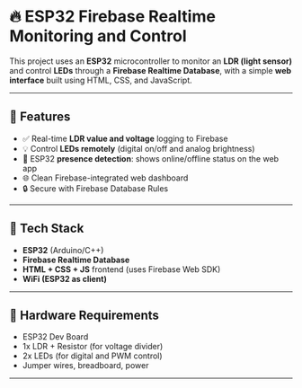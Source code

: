 # 🔥 ESP32 Firebase Realtime Monitoring and Control

This project uses an **ESP32** microcontroller to monitor an **LDR (light sensor)** and control **LEDs** through a **Firebase Realtime Database**, with a simple **web interface** built using HTML, CSS, and JavaScript.

---

## 🚀 Features

- ✅ Real-time **LDR value and voltage** logging to Firebase
- 💡 Control **LEDs remotely** (digital on/off and analog brightness)
- 📶 ESP32 **presence detection**: shows online/offline status on the web app
- 🌐 Clean Firebase-integrated web dashboard
- 🔒 Secure with Firebase Database Rules

---

## 🧰 Tech Stack

- **ESP32** (Arduino/C++)
- **Firebase Realtime Database**
- **HTML + CSS + JS** frontend (uses Firebase Web SDK)
- **WiFi (ESP32 as client)**

---

## 🔌 Hardware Requirements

- ESP32 Dev Board  
- 1x LDR + Resistor (for voltage divider)
- 2x LEDs (for digital and PWM control)
- Jumper wires, breadboard, power

---


